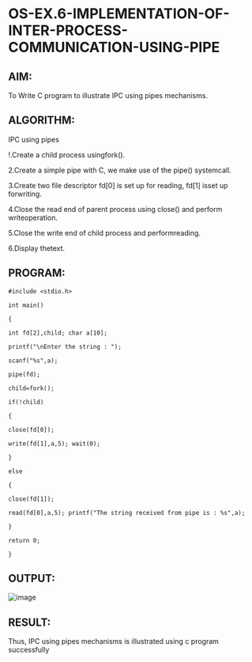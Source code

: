 # OS-EX.6-IMPLEMENTATION-OF-INTER-PROCESS-COMMUNICATION-USING-PIPE

## AIM:
To Write C program to illustrate IPC using pipes mechanisms.

## ALGORITHM:
IPC using pipes

!.Create a child process usingfork().

2.Create a simple pipe with C, we make use of the pipe() systemcall.

3.Create two file descriptor fd[0] is set up for reading, fd[1] isset up forwriting.

4.Close the read end of parent process using close() and perform writeoperation.

5.Close the write end of child process and performreading.

6.Display thetext.


## PROGRAM:
```
#include <stdio.h>

int main()

{

int fd[2],child; char a[10];

printf("\nEnter the string : ");

scanf("%s",a);

pipe(fd);

child=fork();

if(!child)

{

close(fd[0]);

write(fd[1],a,5); wait(0);

}

else

{

close(fd[1]);

read(fd[0],a,5); printf("The string received from pipe is : %s",a);

}

return 0;

}
```
## OUTPUT:
![image](https://github.com/praveensaveetha/OS-EX.6-IMPLEMENTATION-OF-INTER-PROCESS-COMMUNICATION-USING-PIPE/assets/119560117/43234481-77ea-43cd-b478-5e3aa5d9d225)

## RESULT:
Thus, IPC using pipes mechanisms is illustrated using c program successfully
